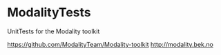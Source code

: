 # ModalityTests

UnitTests for the Modality toolkit

https://github.com/ModalityTeam/Modality-toolkit
http://modality.bek.no